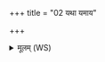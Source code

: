 +++
title = "02 यथा यमाय"

+++
<details><summary>मूलम् (WS)</summary>

यथा यमाय हर्म्यमवपन् पञ्च मानवाः ।  
एवा वपामि हर्म्यं यथा मे भूरयोसत ॥ २ ॥
</details>